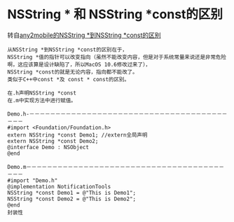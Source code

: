 # NSString * 和 NSString *const的区别

<!-- create time: 2014-11-20 16:41:20  -->
转自[any2mobile的NSString *到NSString *const的区别](http://blog.csdn.net/any2mobile/article/details/7291726)

    从NSString *到NSString *const的区别在于，
    NSString *值的指针可以改变指向（虽然不能改变内容，但是对于系统常量来说还是非常危险啊，这应该算是设计缺陷了，所以MacOS 10.6修改过来了），
    NSString *const的就是无论内容，指向都不能改了。
    类似于C++中const *及 const * const的区别。
    
    在.h声明NSString *const
    在.m中实现方法中进行赋值。
    
    Demo.h-－－－－－－－－－－－－－－－－－－－－－－－－－－－－－－－－－－－－－－－－－
    #import <Foundation/Foundation.h>
    extern NSString *const Demo1; //extern全局声明
    extern NSString *const Demo2;
    @interface Demo : NSObject
    @end
    
    Demo.m－－－－－－－－－－－－－－－－－－－－－－－－－－－－－－－－－－－－－－－－－
    #import "Demo.h"
    @implementation NotificationTools
    NSString *const Demo1 = @"This is Demo1";
    NSString *const Demo2 = @"This is Demo2";
    @end
    封装性

